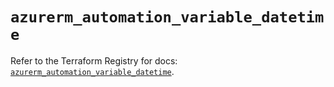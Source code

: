 # `azurerm_automation_variable_datetime`

Refer to the Terraform Registry for docs: [`azurerm_automation_variable_datetime`](https://registry.terraform.io/providers/hashicorp/azurerm/4.23.0/docs/resources/automation_variable_datetime).
